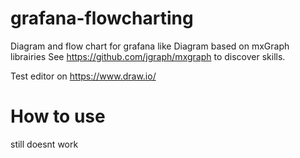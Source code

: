 # grafana-flowcharting
Diagram and flow chart for grafana like Diagram based on mxGraph librairies
See https://github.com/jgraph/mxgraph to discover skills.

Test editor on https://www.draw.io/

# How to use
still doesnt work
